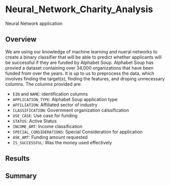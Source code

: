 # Neural_Network_Charity_Analysis
Neural Network application

## Overview
We are using our knowledge of machine learning and nueral networks to create a binary classifier that will be able to predict whether applicants will be successful if they are funded by Alphabet Soup. Alphabet Soup has provied a dataset containing over 34,000 organizations that have been funded from over the years. It is up to us to preprocess the data, which involves finding the target(s), finding the features, and droping unnecessary columns. The columns provided are:
- `EIN` and `NAME`: identification columns
- `APPLICATION_TYPE`: Alphabet Soup application type
- `AFFILIATION`: Affiliated sector of industry
- `CLASSIFICATION`: Government organization calssification
- `USE_CASE`: Use case for funding
- `STATUS`: Active Status
- `INCOME_AMT`: Income classification
- `SPECIAL_CONSIDERATIONS`: Special Consideration for application
- `ASK_AMT`: Funding amount requested
- `IS_SUCCESSFUL`: Was the money used effectively

## Results

## Summary
